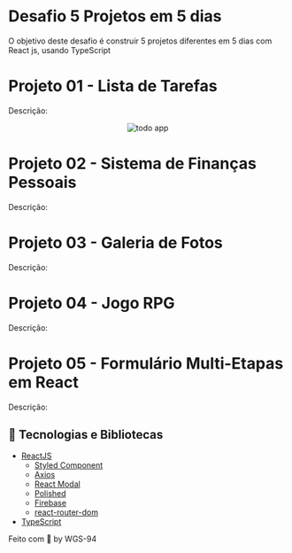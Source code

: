 # Desafio 5 Projetos em 5 dias

O objetivo deste desafio é construir 5 projetos diferentes em 5 dias com React js, usando TypeScript

# Projeto 01 - Lista de Tarefas

Descrição: 

<div align="center">
  <img src="https://user-images.githubusercontent.com/87288949/136671831-c72a2e60-a9d1-42e0-99a9-134773057490.PNG" alt="todo app" />
</div>

# Projeto 02 - Sistema de Finanças Pessoais

Descrição:

# Projeto 03 - Galeria de Fotos

Descrição:

# Projeto 04 - Jogo RPG

Descrição:

# Projeto 05 - Formulário Multi-Etapas em React

Descrição:

## 🧰 Tecnologias e Bibliotecas

* [ReactJS](https://pt-br.reactjs.org/tutorial/tutorial.html)
  * [Styled Component](https://www.npmjs.com/package/styled-components)
  * [Axios](https://www.npmjs.com/package/axios)
  * [React Modal](https://www.npmjs.com/package/react-modal)
  * [Polished](https://www.npmjs.com/package/polished)
  * [Firebase]()
  * [react-router-dom]()
* [TypeScript](https://www.typescriptlang.org/)

<!--
### Tools para criar API Fake
 * [MirageJS]()

## ⚙️ Rodando o Projeto
```bash
# Clone este repositório para a pasta anterior
$ git clone https://github.com/WGS-94/Dt-Money-Transation.git
# ou use a opção de download.
# Acesse a pasta Dt-Money-Transation
$ cd Dt-Money-Transation
# Instale as dependências
$ yarn install
ou
$ npm install
# Executando o Projeto
$ yarn start 
ou
$ npm start
# Acesse http://localhost:3000 no seu navagador
```
-->
Feito com 💖 by WGS-94
